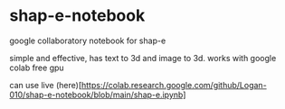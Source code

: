 # shap-e-notebook
google collaboratory notebook for shap-e

simple and effective, has text to 3d and image to 3d. works with google colab free gpu

can use live (here)[https://colab.research.google.com/github/Logan-010/shap-e-notebook/blob/main/shap-e.ipynb]
